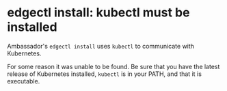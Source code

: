 # edgectl install: kubectl must be installed
 
Ambassador's `edgectl install` uses `kubectl` to communicate with Kubernetes.  

For some reason it was unable to be found.  Be sure that you have the latest release of Kubernetes installed,
`kubectl` is in your PATH, and that it is executable.
